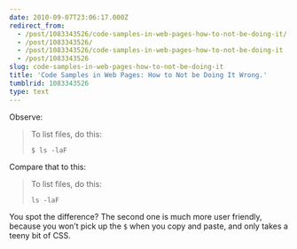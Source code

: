 ```yaml
---
date: 2010-09-07T23:06:17.000Z
redirect_from:
  - /post/1083343526/code-samples-in-web-pages-how-to-not-be-doing-it/
  - /post/1083343526/
  - /post/1083343526/code-samples-in-web-pages-how-to-not-be-doing-it
  - /post/1083343526
slug: code-samples-in-web-pages-how-to-not-be-doing-it
title: 'Code Samples in Web Pages: How to Not be Doing It Wrong.'
tumblrid: 1083343526
type: text
---
```

<p>Observe:</p>

<blockquote><p>To list files, do this:</p>
<pre><code>$ ls -laF</code></pre></blockquote>

<p>Compare that to this:</p>

<blockquote><p>To list files, do this:</p>
<pre><code class="dollar">ls -laF</code></pre></blockquote>

<p>You spot the difference?  The second one is much more user friendly, because you won&rsquo;t pick up the <code>$</code> when you copy and paste, and only takes a teeny bit of CSS.</p>
